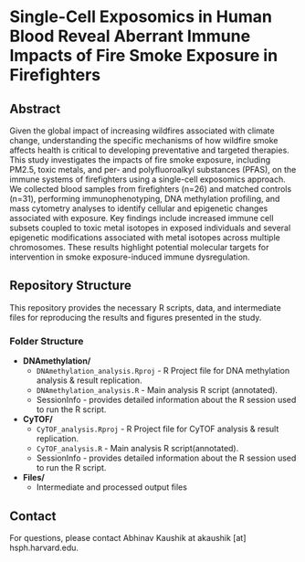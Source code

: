 # Single-Cell Exposomics in Human Blood Reveal Aberrant Immune Impacts of Fire Smoke Exposure in Firefighters 
## Abstract 
Given the global impact of increasing wildfires associated with climate change, understanding the specific mechanisms of how wildfire smoke affects health is critical to developing preventative and targeted therapies. This study investigates the impacts of fire smoke exposure, including PM2.5, toxic metals, and per- and polyfluoroalkyl substances (PFAS), on the immune systems of firefighters using a single-cell exposomics approach. We collected blood samples from firefighters (n=26) and matched controls (n=31), performing immunophenotyping, DNA methylation profiling, and mass cytometry analyses to identify cellular and epigenetic changes associated with exposure. Key findings include increased immune cell subsets coupled to toxic metal isotopes in exposed individuals and several epigenetic modifications associated with metal isotopes across multiple chromosomes. These results highlight potential molecular targets for intervention in smoke exposure-induced immune dysregulation.
## Repository Structure
This repository provides the necessary R scripts, data, and intermediate files for reproducing the results and figures presented in the study.
### Folder Structure
- **DNAmethylation/**
  - `DNAmethylation_analysis.Rproj` - R Project file for DNA methylation analysis & result replication.
  - `DNAmethylation_analysis.R` - Main analysis R script (annotated). 
  -  SessionInfo - provides detailed information about the R session used to run the R script.
- **CyTOF/**
  - `CyTOF_analysis.Rproj` - R Project file for CyTOF analysis & result replication. 
  - `CyTOF_analysis.R` - Main analysis R script(annotated).
  -  SessionInfo - provides detailed information about the R session used to run the R script.
- **Files/**
  - Intermediate and processed output files
## Contact
For questions, please contact Abhinav Kaushik at akaushik [at] hsph.harvard.edu.
